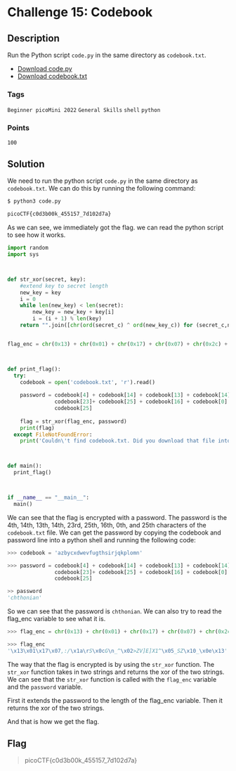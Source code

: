 # Challenge 15: Codebook

## Description
Run the Python script `code.py` in the same directory as `codebook.txt`.

- [Download code.py](https://artifacts.picoctf.net/c/101/code.py)
- [Download codebook.txt](https://artifacts.picoctf.net/c/101/codebook.txt)

### Tags

`Beginner picoMini 2022` `General Skills` `shell` `python`

### Points

`100`

## Solution

We need to run the python script `code.py` in the same directory as `codebook.txt`. We can do this by running the following command:

```bash
$ python3 code.py

picoCTF{c0d3b00k_455157_7d102d7a}
```

As we can see, we immediately got the flag. we can read the python script to see how it works.

```python
import random
import sys



def str_xor(secret, key):
    #extend key to secret length
    new_key = key
    i = 0
    while len(new_key) < len(secret):
        new_key = new_key + key[i]
        i = (i + 1) % len(key)        
    return "".join([chr(ord(secret_c) ^ ord(new_key_c)) for (secret_c,new_key_c) in zip(secret,new_key)])


flag_enc = chr(0x13) + chr(0x01) + chr(0x17) + chr(0x07) + chr(0x2c) + chr(0x3a) + chr(0x2f) + chr(0x1a) + chr(0x0d) + chr(0x53) + chr(0x0c) + chr(0x47) + chr(0x0a) + chr(0x5f) + chr(0x5e) + chr(0x02) + chr(0x3e) + chr(0x5a) + chr(0x56) + chr(0x5d) + chr(0x45) + chr(0x5d) + chr(0x58) + chr(0x31) + chr(0x5e) + chr(0x05) + chr(0x5f) + chr(0x53) + chr(0x5a) + chr(0x10) + chr(0x5f) + chr(0x0e) + chr(0x13)



def print_flag():
  try:
    codebook = open('codebook.txt', 'r').read()
    
    password = codebook[4] + codebook[14] + codebook[13] + codebook[14] +\
               codebook[23]+ codebook[25] + codebook[16] + codebook[0]  +\
               codebook[25]
               
    flag = str_xor(flag_enc, password)
    print(flag)
  except FileNotFoundError:
    print('Couldn\'t find codebook.txt. Did you download that file into the same directory as this script?')



def main():
  print_flag()



if __name__ == "__main__":
  main()
```

We can see that the flag is encrypted with a password. The password is the 4th, 14th, 13th, 14th, 23rd, 25th, 16th, 0th, and 25th characters of the `codebook.txt` file. We can get the password by copying the codebook and password line into a python shell and running the following code:

```python
>>> codebook = 'azbycxdwevfugthsirjqkplomn'

>>> password = codebook[4] + codebook[14] + codebook[13] + codebook[14] +\
               codebook[23]+ codebook[25] + codebook[16] + codebook[0]  +\
               codebook[25]

>> password
'chthonian'
```

So we can see that the password is `chthonian`. We can also try to read the flag_enc variable to see what it is.

```python
>>> flag_enc = chr(0x13) + chr(0x01) + chr(0x17) + chr(0x07) + chr(0x2c) + chr(0x3a) + chr(0x2f) + chr(0x1a) + chr(0x0d) + chr(0x53) + chr(0x0c) + chr(0x47) + chr(0x0a) + chr(0x5f) + chr(0x5e) + chr(0x02) + chr(0x3e) + chr(0x5a) + chr(0x56) + chr(0x5d) + chr(0x45) + chr(0x5d) + chr(0x58) + chr(0x31) + chr(0x5e) + chr(0x05) + chr(0x5f) + chr(0x53) + chr(0x5a) + chr(0x10) + chr(0x5f) + chr(0x0e) + chr(0x13)

>>> flag_enc
'\x13\x01\x17\x07,:/\x1a\rS\x0cG\n_^\x02>ZV]E]X1^\x05_SZ\x10_\x0e\x13'
```

The way that the flag is encrypted is by using the `str_xor` function. The `str_xor` function takes in two strings and returns the xor of the two strings. We can see that the `str_xor` function is called with the `flag_enc` variable and the `password` variable.

First it extends the password to the length of the flag_enc variable. Then it returns the xor of the two strings.

And that is how we get the flag.

## Flag

> picoCTF{c0d3b00k_455157_7d102d7a}

